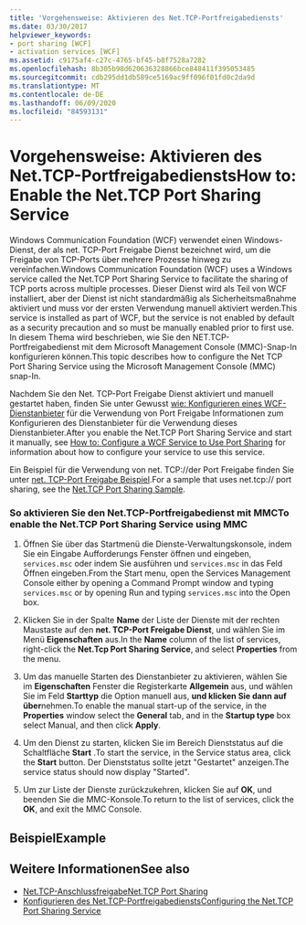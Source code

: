 ```yaml
---
title: 'Vorgehensweise: Aktivieren des Net.TCP-Portfreigabediensts'
ms.date: 03/30/2017
helpviewer_keywords:
- port sharing [WCF]
- activation services [WCF]
ms.assetid: c9175af4-c27c-4765-bf45-b8f7528a7282
ms.openlocfilehash: 8b305b98d620636328866bce848411f395053485
ms.sourcegitcommit: cdb295dd1db589ce5169ac9ff096f01fd0c2da9d
ms.translationtype: MT
ms.contentlocale: de-DE
ms.lasthandoff: 06/09/2020
ms.locfileid: "84593131"
---
```

# <a name="how-to-enable-the-nettcp-port-sharing-service"></a><span data-ttu-id="8c5a6-102">Vorgehensweise: Aktivieren des Net.TCP-Portfreigabediensts</span><span class="sxs-lookup"><span data-stu-id="8c5a6-102">How to: Enable the Net.TCP Port Sharing Service</span></span>
<span data-ttu-id="8c5a6-103">Windows Communication Foundation (WCF) verwendet einen Windows-Dienst, der als net. TCP-Port Freigabe Dienst bezeichnet wird, um die Freigabe von TCP-Ports über mehrere Prozesse hinweg zu vereinfachen.</span><span class="sxs-lookup"><span data-stu-id="8c5a6-103">Windows Communication Foundation (WCF) uses a Windows service called the Net.TCP Port Sharing Service to facilitate the sharing of TCP ports across multiple processes.</span></span> <span data-ttu-id="8c5a6-104">Dieser Dienst wird als Teil von WCF installiert, aber der Dienst ist nicht standardmäßig als Sicherheitsmaßnahme aktiviert und muss vor der ersten Verwendung manuell aktiviert werden.</span><span class="sxs-lookup"><span data-stu-id="8c5a6-104">This service is installed as part of WCF, but the service is not enabled by default as a security precaution and so must be manually enabled prior to first use.</span></span> <span data-ttu-id="8c5a6-105">In diesem Thema wird beschrieben, wie Sie den NET.TCP-Portfreigabedienst mit dem Microsoft Management Console (MMC)-Snap-In konfigurieren können.</span><span class="sxs-lookup"><span data-stu-id="8c5a6-105">This topic describes how to configure the Net TCP Port Sharing Service using the Microsoft Management Console (MMC) snap-In.</span></span>  
  
 <span data-ttu-id="8c5a6-106">Nachdem Sie den Net. TCP-Port Freigabe Dienst aktiviert und manuell gestartet haben, finden Sie unter Gewusst [wie: Konfigurieren eines WCF-Dienstanbieter](how-to-configure-a-wcf-service-to-use-port-sharing.md) für die Verwendung von Port Freigabe Informationen zum Konfigurieren des Dienstanbieter für die Verwendung dieses Dienstanbieter.</span><span class="sxs-lookup"><span data-stu-id="8c5a6-106">After you enable the Net.TCP Port Sharing Service and start it manually, see [How to: Configure a WCF Service to Use Port Sharing](how-to-configure-a-wcf-service-to-use-port-sharing.md) for information about how to configure your service to use this service.</span></span>  
  
 <span data-ttu-id="8c5a6-107">Ein Beispiel für die Verwendung von net. TCP://der Port Freigabe finden Sie unter [net. TCP-Port Freigabe Beispiel](../samples/net-tcp-port-sharing-sample.md).</span><span class="sxs-lookup"><span data-stu-id="8c5a6-107">For a sample that uses net.tcp:// port sharing, see the [Net.TCP Port Sharing Sample](../samples/net-tcp-port-sharing-sample.md).</span></span>  
  
### <a name="to-enable-the-nettcp-port-sharing-service-using-mmc"></a><span data-ttu-id="8c5a6-108">So aktivieren Sie den Net.TCP-Portfreigabedienst mit MMC</span><span class="sxs-lookup"><span data-stu-id="8c5a6-108">To enable the Net.TCP Port Sharing Service using MMC</span></span>  
  
1. <span data-ttu-id="8c5a6-109">Öffnen Sie über das Startmenü die Dienste-Verwaltungskonsole, indem Sie ein Eingabe Aufforderungs Fenster öffnen und eingeben, `services.msc` oder indem Sie ausführen und `services.msc` in das Feld Öffnen eingeben.</span><span class="sxs-lookup"><span data-stu-id="8c5a6-109">From the Start menu, open the Services Management Console either by opening a Command Prompt window and typing `services.msc` or by opening Run and typing `services.msc` into the Open box.</span></span>  
  
2. <span data-ttu-id="8c5a6-110">Klicken Sie in der Spalte **Name** der Liste der Dienste mit der rechten Maustaste auf den **net. TCP-Port Freigabe Dienst**, und wählen Sie im Menü **Eigenschaften** aus.</span><span class="sxs-lookup"><span data-stu-id="8c5a6-110">In the **Name** column of the list of services, right-click the **Net.Tcp Port Sharing Service**, and select **Properties** from the menu.</span></span>  
  
3. <span data-ttu-id="8c5a6-111">Um das manuelle Starten des Dienstanbieter zu aktivieren, wählen Sie im **Eigenschaften** Fenster die Registerkarte **Allgemein** aus, und wählen Sie im Feld **Starttyp** die Option manuell aus, **und klicken Sie dann auf über**nehmen.</span><span class="sxs-lookup"><span data-stu-id="8c5a6-111">To enable the manual start-up of the service, in the **Properties** window select the **General** tab, and in the **Startup type** box select Manual, and then click **Apply**.</span></span>  
  
4. <span data-ttu-id="8c5a6-112">Um den Dienst zu starten, klicken Sie im Bereich Dienststatus auf die Schaltfläche **Start** .</span><span class="sxs-lookup"><span data-stu-id="8c5a6-112">To start the service,  in the Service status area, click the **Start** button.</span></span> <span data-ttu-id="8c5a6-113">Der Dienststatus sollte jetzt "Gestartet" anzeigen.</span><span class="sxs-lookup"><span data-stu-id="8c5a6-113">The service status should now display "Started".</span></span>  
  
5. <span data-ttu-id="8c5a6-114">Um zur Liste der Dienste zurückzukehren, klicken Sie auf **OK**, und beenden Sie die MMC-Konsole.</span><span class="sxs-lookup"><span data-stu-id="8c5a6-114">To return to the list of services, click the **OK**, and exit the MMC Console.</span></span>  
  
## <a name="example"></a><span data-ttu-id="8c5a6-115">Beispiel</span><span class="sxs-lookup"><span data-stu-id="8c5a6-115">Example</span></span>  
  
## <a name="see-also"></a><span data-ttu-id="8c5a6-116">Weitere Informationen</span><span class="sxs-lookup"><span data-stu-id="8c5a6-116">See also</span></span>

- [<span data-ttu-id="8c5a6-117">Net.TCP-Anschlussfreigabe</span><span class="sxs-lookup"><span data-stu-id="8c5a6-117">Net.TCP Port Sharing</span></span>](net-tcp-port-sharing.md)
- [<span data-ttu-id="8c5a6-118">Konfigurieren des Net.TCP-Portfreigabediensts</span><span class="sxs-lookup"><span data-stu-id="8c5a6-118">Configuring the Net.TCP Port Sharing Service</span></span>](configuring-the-net-tcp-port-sharing-service.md)
